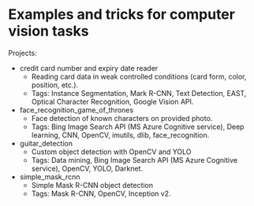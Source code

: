 # Examples and tricks for computer vision tasks  


Projects:
- credit card number and expiry date reader
    - Reading card data in weak controlled conditions (card form, color, position, etc.).
    - Tags: Instance Segmentation, Mark R-CNN, Text Detection, EAST, Optical Character Recognition, Google Vision API. 
- face_recognition_game_of_thrones
    - Face detection of known characters on provided photo.
    - Tags: Bing Image Search API (MS Azure Cognitive service), Deep learning, CNN, OpenCV, imutils, dlib, face_recognition.
- guitar_detection
    - Custom object detection with OpenCV and YOLO
    - Tags: Data mining, Bing Image Search API (MS Azure Cognitive service), OpenCV, YOLO, Darknet.
- simple_mask_rcnn
    - Simple Mask R-CNN object detection
    - Tags: Mask R-CNN, OpenCV, Inception v2.

